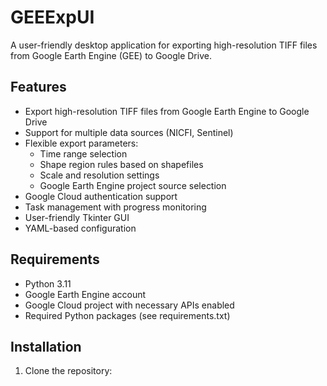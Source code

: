 # GEEExpUI

A user-friendly desktop application for exporting high-resolution TIFF files from Google Earth Engine (GEE) to Google Drive.

## Features

- Export high-resolution TIFF files from Google Earth Engine to Google Drive
- Support for multiple data sources (NICFI, Sentinel)
- Flexible export parameters:
  - Time range selection
  - Shape region rules based on shapefiles
  - Scale and resolution settings
  - Google Earth Engine project source selection
- Google Cloud authentication support
- Task management with progress monitoring
- User-friendly Tkinter GUI
- YAML-based configuration

## Requirements

- Python 3.11
- Google Earth Engine account
- Google Cloud project with necessary APIs enabled
- Required Python packages (see requirements.txt)

## Installation

1. Clone the repository:

